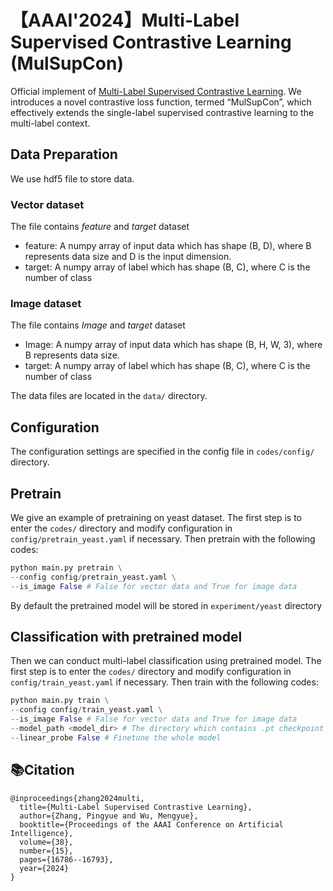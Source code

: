 # 【AAAI'2024】Multi-Label Supervised Contrastive Learning (MulSupCon)

Official implement of [Multi-Label Supervised Contrastive Learning](https://ojs.aaai.org/index.php/AAAI/article/view/29619). We introduces a novel contrastive loss function, termed “MulSupCon”, which effectively extends the single-label supervised contrastive learning to the multi-label context.

## Data Preparation

We use hdf5 file to store data.

### Vector dataset
The file contains *feature* and *target* dataset
- feature: A numpy array of input data which has shape (B, D), where B represents data size and D is the input dimension.
- target: A numpy array of label which has shape (B, C), where C is the number of class

### Image dataset
The file contains *Image* and *target* dataset
- Image: A numpy array of input data which has shape (B, H, W, 3), where B represents data size.
- target: A numpy array of label which has shape (B, C), where C is the number of class

The data files are located in the `data/` directory.

## Configuration

The configuration settings are specified in the config file in `codes/config/` directory.

## Pretrain

We give an example of pretraining on yeast dataset. The first step is to enter the `codes/` directory and modify configuration in `config/pretrain_yeast.yaml` if necessary. Then pretrain with the following codes:

```python
python main.py pretrain \
--config config/pretrain_yeast.yaml \
--is_image False # False for vector data and True for image data
```

By default the pretrained model will be stored in `experiment/yeast` directory

## Classification with pretrained model

Then we can conduct multi-label classification using pretrained model. The first step is to enter the `codes/` directory and modify configuration in `config/train_yeast.yaml` if necessary. Then train with the following codes:


```python
python main.py train \
--config config/train_yeast.yaml \
--is_image False # False for vector data and True for image data
--model_path <model_dir> # The directory which contains .pt checkpoint and configuration file.
--linear_probe False # Finetune the whole model
```

## 📚Citation
```
@inproceedings{zhang2024multi,
  title={Multi-Label Supervised Contrastive Learning},
  author={Zhang, Pingyue and Wu, Mengyue},
  booktitle={Proceedings of the AAAI Conference on Artificial Intelligence},
  volume={38},
  number={15},
  pages={16786--16793},
  year={2024}
}
```